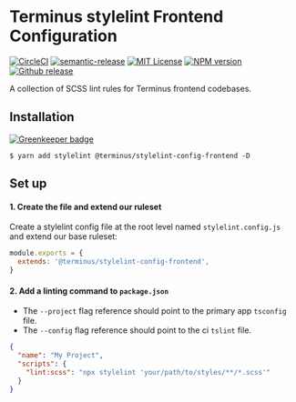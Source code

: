 <h1>Terminus stylelint Frontend Configuration</h1>

[![CircleCI][circle-badge]][circle-link]
[![semantic-release][semantic-release-badge]][semantic-release]
[![MIT License][license-image]][license-url]
[![NPM version][npm-version-image]][npm-url]
[![Github release][gh-release-badge]][gh-releases]

A collection of SCSS lint rules for Terminus frontend codebases.

<!-- START doctoc generated TOC please keep comment here to allow auto update -->
<!-- DON'T EDIT THIS SECTION, INSTEAD RE-RUN doctoc TO UPDATE -->
<!-- END doctoc generated TOC please keep comment here to allow auto update -->


## Installation

[![Greenkeeper badge](https://badges.greenkeeper.io/GetTerminus/stylelint-config-frontend.svg)](https://greenkeeper.io/)

```
$ yarn add stylelint @terminus/stylelint-config-frontend -D
```

## Set up

#### 1. Create the file and extend our ruleset

Create a stylelint config file at the root level named `stylelint.config.js` and extend our base ruleset:

```javascript
module.exports = {
  extends: '@terminus/stylelint-config-frontend',
}
```


#### 2. Add a linting command to `package.json`

- The `--project` flag reference should point to the primary app `tsconfig` file.
- The `--config` flag reference should point to the ci `tslint` file.

```json
{
  "name": "My Project",
  "scripts": {
    "lint:scss": "npx stylelint 'your/path/to/styles/**/*.scss'"
  }
}
```




<!--
  LINKS
-->

<!-- BADGES -->
[circle-badge]:           https://circleci.com/gh/GetTerminus/stylelint-config-frontend/tree/release.svg?style=shield
[npm-version-image]:      http://img.shields.io/npm/v/@terminus/stylelint-config-frontend.svg
[semantic-release-badge]: https://img.shields.io/badge/%20%20%F0%9F%93%A6%F0%9F%9A%80-semantic--release-e10079.svg
[license-image]:          http://img.shields.io/badge/license-MIT-blue.svg
[gh-release-badge]:       https://img.shields.io/github/release/GetTerminus/stylelint-config-frontend.svg
[gh-releases]:            https://github.com/GetTerminus/stylelint-config-frontend/releases/
[circle-link]:            https://circleci.com/gh/GetTerminus/stylelint-config-frontend/tree/release
[semantic-release]:       https://github.com/semantic-release/semantic-release
[npm-url]:                https://npmjs.org/package/@terminus/stylelint-config-frontend
[license-url]:            https://github.com/GetTerminus/stylelint-config-frontend/blob/release/LICENSE
